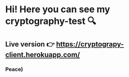 # Hi! Here you can see my cryptography-test 🔍
## Live version 👉 https://cryptograpy-client.herokuapp.com/
### Peace)
 
